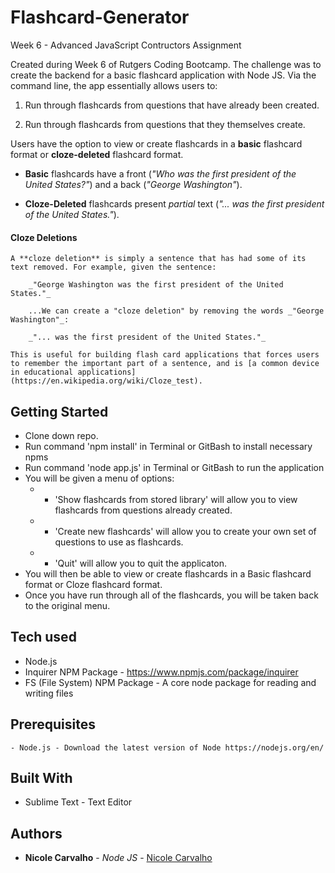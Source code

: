 # Flashcard-Generator
Week 6 - Advanced JavaScript Contructors Assignment 

Created during Week 6 of Rutgers Coding Bootcamp. The challenge was to create the backend for a basic flashcard application with Node JS. Via the command line, the app essentially allows users to:

1. Run through flashcards from questions that have already been created.

2. Run through flashcards from questions that they themselves create. 

Users have the option to view or create flashcards in a **basic** flashcard format or **cloze-deleted** flashcard format.

* **Basic** flashcards have a front (_"Who was the first president of the United States?"_) and a back (_"George Washington"_).

* **Cloze-Deleted** flashcards present _partial_ text (_"... was the first president of the United States."_).

#### Cloze Deletions

	A **cloze deletion** is simply a sentence that has had some of its text removed. For example, given the sentence:

		_"George Washington was the first president of the United States."_

		...We can create a "cloze deletion" by removing the words _"George Washington"_:

		_"... was the first president of the United States."_

	This is useful for building flash card applications that forces users to remember the important part of a sentence, and is [a common device in educational applications](https://en.wikipedia.org/wiki/Cloze_test).

## Getting Started

- Clone down repo.
- Run command 'npm install' in Terminal or GitBash to install necessary npms
- Run command 'node app.js' in Terminal or GitBash to run the application
- You will be given a menu of options:
  * - 'Show flashcards from stored library' will allow you to view flashcards from questions already created.
  * - 'Create new flashcards' will allow you to create your own set of questions to use as flashcards. 
  * - 'Quit' will allow you to quit the applicaton.
- You will then be able to view or create flashcards in a Basic flashcard format or Cloze flashcard format. 
- Once you have run through all of the flashcards, you will be taken back to the original menu.

## Tech used
- Node.js
- Inquirer NPM Package - https://www.npmjs.com/package/inquirer
- FS (File System) NPM Package - A core node package for reading and writing files

## Prerequisites
```
- Node.js - Download the latest version of Node https://nodejs.org/en/
```

## Built With

* Sublime Text - Text Editor

## Authors

* **Nicole Carvalho** - *Node JS* - [Nicole Carvalho](https://github.com/nicolelcarvalho)


